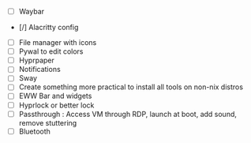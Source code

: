 - [ ] Waybar
- [/] Alacritty config
- [ ] File manager with icons
- [ ] Pywal to edit colors
- [ ] Hyprpaper
- [ ] Notifications
- [ ] Sway
- [ ] Create something more practical to install all tools on non-nix distros
- [ ] EWW Bar and widgets
- [ ] Hyprlock or better lock
- [ ] Passthrough : Access VM through RDP, launch at boot, add sound, remove stuttering
- [ ] Bluetooth
